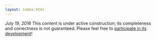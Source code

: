 ```yaml
---
layout: index.html
---
```


*July 19, 2016* This content is under active construction; its completeness and
correctness is not guaranteed. Please feel free to [participate in its
development](https://github.com/bocoup-education/command-the-command-line)!

